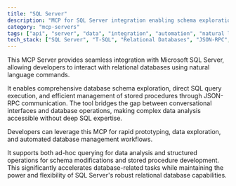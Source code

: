 ```yaml
---
title: "SQL Server"
description: "MCP for SQL Server integration enabling schema exploration, query execution, and stored procedure management through natural language."
category: "mcp-servers"
tags: ["api", "server", "data", "integration", "automation", "natural language processing", "database schema exploration", "query execution"]
tech_stack: ["SQL Server", "T-SQL", "Relational Databases", "JSON-RPC", "Database Management", "Conversational Interfaces"]
---
```


This MCP Server provides seamless integration with Microsoft SQL Server, allowing developers to interact with relational databases using natural language commands. 

It enables comprehensive database schema exploration, direct SQL query execution, and efficient management of stored procedures through JSON-RPC communication. The tool bridges the gap between conversational interfaces and database operations, making complex data analysis accessible without deep SQL expertise.

Developers can leverage this MCP for rapid prototyping, data exploration, and automated database management workflows. 

It supports both ad-hoc querying for data analysis and structured operations for schema modifications and stored procedure development. This significantly accelerates database-related tasks while maintaining the power and flexibility of SQL Server's robust relational database capabilities.
